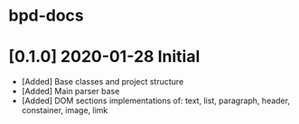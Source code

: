 # bpd-docs
# [0.1.0] 2020-01-28 Initial
* [Added] Base classes and project structure
* [Added] Main parser base
* [Added] DOM sections implementations of: text, list, paragraph, header, constainer, image, limk
